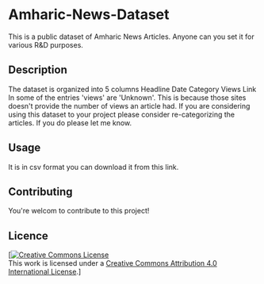 # Amharic-News-Dataset

This is a public dataset of Amharic News Articles. Anyone can you set it for various R&D purposes.


## Description

The dataset is organized into 5 columns 
    Headline
    Date
    Category
    Views
    Link
In some of the entries 'views' are 'Unknown'. This is because those sites doesn't provide the number of views an article had. If you are considering using this dataset to your project please consider re-categorizing the articles. If you do please let me know.

## Usage
It is in csv format you can download it from this link.


##

## Contributing
You're welcom to contribute to this project!

## Licence

[<a rel="license" href="http://creativecommons.org/licenses/by/4.0/"><img alt="Creative Commons License" style="border-width:0" src="https://i.creativecommons.org/l/by/4.0/88x31.png" /></a><br />This work is licensed under a <a rel="license" href="http://creativecommons.org/licenses/by/4.0/">Creative Commons Attribution 4.0 International License</a>.] 

